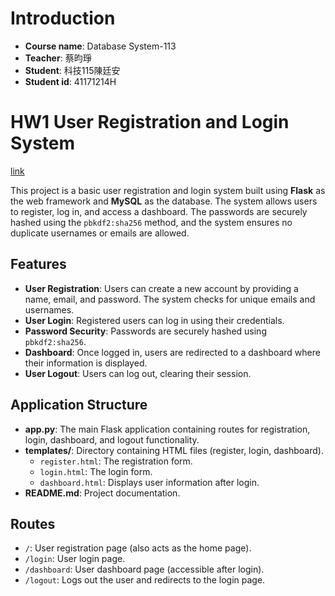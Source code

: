 # Introduction

- **Course name**: Database System-113
- **Teacher**: 蔡昀琤
- **Student**: 科技115陳廷安
- **Student id**: 41171214H

# HW1 User Registration and Login System

[link](https://youtu.be/LT-PYBJTzqM)

This project is a basic user registration and login system built using **Flask** as the web framework and **MySQL** as the database. The system allows users to register, log in, and access a dashboard. The passwords are securely hashed using the `pbkdf2:sha256` method, and the system ensures no duplicate usernames or emails are allowed.

## Features

- **User Registration**: Users can create a new account by providing a name, email, and password. The system checks for unique emails and usernames.
- **User Login**: Registered users can log in using their credentials.
- **Password Security**: Passwords are securely hashed using `pbkdf2:sha256`.
- **Dashboard**: Once logged in, users are redirected to a dashboard where their information is displayed.
- **User Logout**: Users can log out, clearing their session.

## Application Structure

- **app.py**: The main Flask application containing routes for registration, login, dashboard, and logout functionality.
- **templates/**: Directory containing HTML files (register, login, dashboard).
  - `register.html`: The registration form.
  - `login.html`: The login form.
  - `dashboard.html`: Displays user information after login.
- **README.md**: Project documentation.

## Routes

- `/`: User registration page (also acts as the home page).
- `/login`: User login page.
- `/dashboard`: User dashboard page (accessible after login).
- `/logout`: Logs out the user and redirects to the login page.

